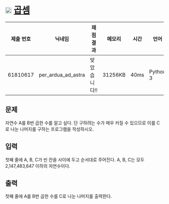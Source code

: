 # <img width="20px"  src="https://d2gd6pc034wcta.cloudfront.net/tier/10.svg" class="solvedac-tier"> [곱셈](https://www.acmicpc.net/problem/1629) 

| 제출 번호 | 닉네임 | 채점 결과 | 메모리 | 시간 | 언어 | 코드 길이 |
|---|---|---|---|---|---|---|
|61810617|per_ardua_ad_astra|맞았습니다!! |31256KB|40ms|Python 3|267B|

## 문제
<p>자연수 A를 B번 곱한 수를 알고 싶다. 단 구하려는 수가 매우 커질 수 있으므로 이를 C로 나눈 나머지를 구하는 프로그램을 작성하시오.</p>

## 입력
<p>첫째 줄에 A, B, C가 빈 칸을 사이에 두고 순서대로 주어진다. A, B, C는 모두 2,147,483,647 이하의 자연수이다.</p>

## 출력
<p>첫째 줄에 A를 B번 곱한 수를 C로 나눈 나머지를 출력한다.</p>

